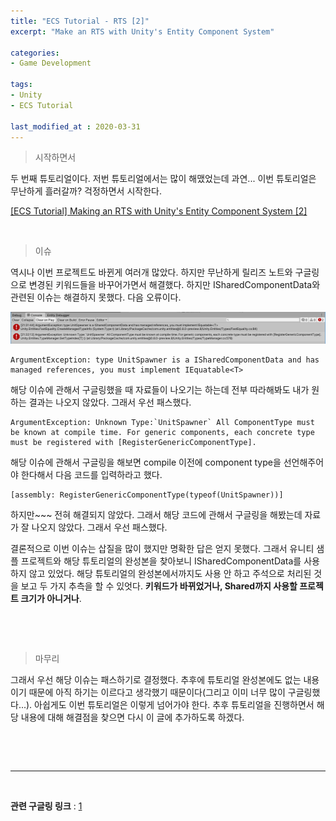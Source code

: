 ```yaml
---
title: "ECS Tutorial - RTS [2]"
excerpt: "Make an RTS with Unity's Entity Component System"

categories:
- Game Development

tags:
- Unity
- ECS Tutorial

last_modified_at : 2020-03-31
---
```


> 시작하면서

 두 번째 튜토리얼이다. 저번 튜토리얼에서는 많이 해맸었는데 과연... 이번 튜토리얼은 무난하게 흘러갈까? 걱정하면서 시작한다.

 [[ECS Tutorial] Making an RTS with Unity's Entity Component System [2]](https://www.youtube.com/watch?v=Fyk2bF8GYHk&list=PL13LVknaRwqyN4vKyeZwjcVlkjuvYgYwq&index=2)    

​    

> 이슈

 역시나 이번 프로젝트도 바뀐게 여러개 많았다. 하지만 무난하게 릴리즈 노트와 구글링으로 변경된 키워드들을 바꾸어가면서 해결했다. 하지만 ISharedComponentData와 관련된 이슈는 해결하지 못했다. 다음 오류이다.

<img src="..\..\..\assets\images\ECS\RTS_Tutorial\ECS_RTS_Tutorial_02.PNG" alt="ECS_RTS_Tutorial_02">

```
ArgumentException: type UnitSpawner is a ISharedComponentData and has managed references, you must implement IEquatable<T>
```

 해당 이슈에 관해서 구글링했을 때 자료들이 나오기는 하는데 전부 따라해봐도 내가 원하는 결과는 나오지 않았다. 그래서 우선 패스했다.

```
ArgumentException: Unknown Type:`UnitSpawner` All ComponentType must be known at compile time. For generic components, each concrete type must be registered with [RegisterGenericComponentType].
```

 해당 이슈에 관해서 구글링을 해보면 compile 이전에 component type을 선언해주어야 한다해서 다음 코드를 입력하라고 했다.

```
[assembly: RegisterGenericComponentType(typeof(UnitSpawner))]
```

 하지만~~~ 전혀 해결되지 않았다. 그래서 해당 코드에 관해서 구글링을 해봤는데 자료가 잘 나오지 않았다. 그래서 우선 패스했다.

 결론적으로 이번 이슈는 삽질을 많이 했지만 명확한 답은 얻지 못했다. 그래서 유니티 샘플 프로젝트와 해당 튜토리얼의 완성본을 찾아보니 ISharedComponentData를 사용하지 않고 있었다. 해당 튜토리얼의 완성본에서까지도 사용 안 하고 주석으로 처리된 것을 보고 두 가지 추측을 할 수 있엇다. **키워드가 바뀌었거나, Shared까지 사용할 프로젝트 크기가 아니거나**.    

​    

​    

> 마무리

 그래서 우선 해당 이슈는 패스하기로 결정했다. 추후에 튜토리얼 완성본에도 없는 내용이기 때문에 아직 하기는 이르다고 생각했기 때문이다(그리고 이미 너무 많이 구글링했다...). 아쉽게도 이번 튜토리얼은 이렇게 넘어가야 한다. 추후 튜토리얼을 진행하면서 해당 내용에 대해 해결점을 찾으면 다시 이 글에 추가하도록 하겠다.    

​    

​    

---

​    

**관련 구글링 링크** : [1](https://forum.unity.com/threads/all-componenttype-must-be-known-at-compile-time.713900/)